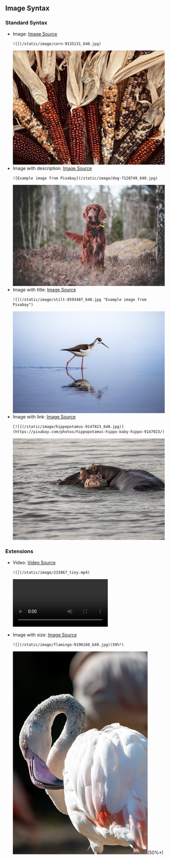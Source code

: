 ## Image Syntax

### Standard Syntax

- Image: [Image Source](https://pixabay.com/photos/corn-harvest-fall-thanksgiving-9135131/)
    ```
    ![](/static/image/corn-9135131_640.jpg)
    ```
    ![](/static/image/corn-9135131_640.jpg)
- Image with description: [Image Source](https://pixabay.com/photos/dog-irish-setter-mischievous-7128749/)
    ```
    ![Example image from Pixabay](/static/image/dog-7128749_640.jpg)
    ```
    ![Example image from Pixabay](/static/image/dog-7128749_640.jpg)
- Image with title: [Image Source](https://pixabay.com/photos/stilt-bird-animal-feathers-plumage-8593487/)
    ```
    ![](/static/image/stilt-8593487_640.jpg "Example image from Pixabay")
    ```
    ![](/static/image/stilt-8593487_640.jpg "Example image from Pixabay")
- Image with link: [Image Source](https://pixabay.com/photos/hippopotamus-hippo-baby-hippo-9147023/)
    ```
    [![](/static/image/hippopotamus-9147023_640.jpg)](https://pixabay.com/photos/hippopotamus-hippo-baby-hippo-9147023/)
    ```
    [![](/static/image/hippopotamus-9147023_640.jpg)](https://pixabay.com/photos/hippopotamus-hippo-baby-hippo-9147023/)

### Extensions

- Video: [Video Source](https://pixabay.com/videos/ocean-sea-wave-water-sunset-233867/)
    ```
    ![](/static/image/233867_tiny.mp4)
    ```
    ![](/static/image/233867_tiny.mp4)

- Image with size: [Image Source](https://pixabay.com/photos/flamingo-nature-bird-wildlife-9190160/)
    ```
    ![](/static/image/flamingo-9190160_640.jpg)(50%*)
    ```
    ![](/static/image/flamingo-9190160_640.jpg)(50%*)